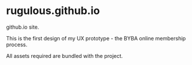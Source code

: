 # rugulous.github.io
github.io site.

This is the first design of my UX prototype - the BYBA online membership process.

All assets required are bundled with the project.
